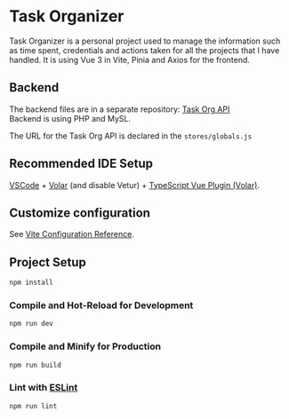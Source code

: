 # Task Organizer
Task Organizer is a personal project used to manage the information such as time spent, credentials and actions taken for all the projects that I have handled. It is using Vue 3 in Vite, Pinia and Axios for the frontend.

## Backend
The backend files are in a separate repository: [Task Org API](https://github.com/alrex-dev/task-org-api)  
Backend is using PHP and MySL.    

The URL for the Task Org API is declared in the `stores/globals.js`

## Recommended IDE Setup

[VSCode](https://code.visualstudio.com/) + [Volar](https://marketplace.visualstudio.com/items?itemName=Vue.volar) (and disable Vetur) + [TypeScript Vue Plugin (Volar)](https://marketplace.visualstudio.com/items?itemName=Vue.vscode-typescript-vue-plugin).

## Customize configuration

See [Vite Configuration Reference](https://vitejs.dev/config/).

## Project Setup

```sh
npm install
```

### Compile and Hot-Reload for Development

```sh
npm run dev
```

### Compile and Minify for Production

```sh
npm run build
```

### Lint with [ESLint](https://eslint.org/)

```sh
npm run lint
```
